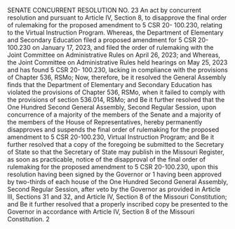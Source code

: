 SENATE CONCURRENT RESOLUTION NO. 23
An act by concurrent resolution and pursuant to
Article IV, Section 8, to disapprove the final order
of rulemaking for the proposed amendment to 5 CSR 20-
100.230, relating to the Virtual Instruction Program.
Whereas, the Department of Elementary and Secondary
Education filed a proposed amendment for 5 CSR 20-100.230 on
January 17, 2023, and filed the order of rulemaking with the
Joint Committee on Administrative Rules on April 26, 2023;
and
Whereas, the Joint Committee on Administrative Rules
held hearings on May 25, 2023 and has found 5 CSR 20-
100.230, lacking in compliance with the provisions of
Chapter 536, RSMo;
Now, therefore, be it resolved the General Assembly
finds that the Department of Elementary and Secondary
Education has violated the provisions of Chapter 536, RSMo,
when it failed to comply with the provisions of section
536.014, RSMo; and
Be it further resolved that the One Hundred Second
General Assembly, Second Regular Session, upon concurrence
of a majority of the members of the Senate and a majority of
the members of the House of Representatives, hereby
permanently disapproves and suspends the final order of
rulemaking for the proposed amendment to 5 CSR 20-100.230,
Virtual Instruction Program; and
Be it further resolved that a copy of the foregoing be
submitted to the Secretary of State so that the Secretary of
State may publish in the Missouri Register, as soon as
practicable, notice of the disapproval of the final order of
rulemaking for the proposed amendment to 5 CSR 20-100.230,
upon this resolution having been signed by the Governor or
1
having been approved by two-thirds of each house of the One
Hundred Second General Assembly, Second Regular Session,
after veto by the Governor as provided in Article III,
Sections 31 and 32, and Article IV, Section 8 of the
Missouri Constitution; and
Be it further resolved that a properly inscribed copy
be presented to the Governor in accordance with Article IV,
Section 8 of the Missouri Constitution.
2